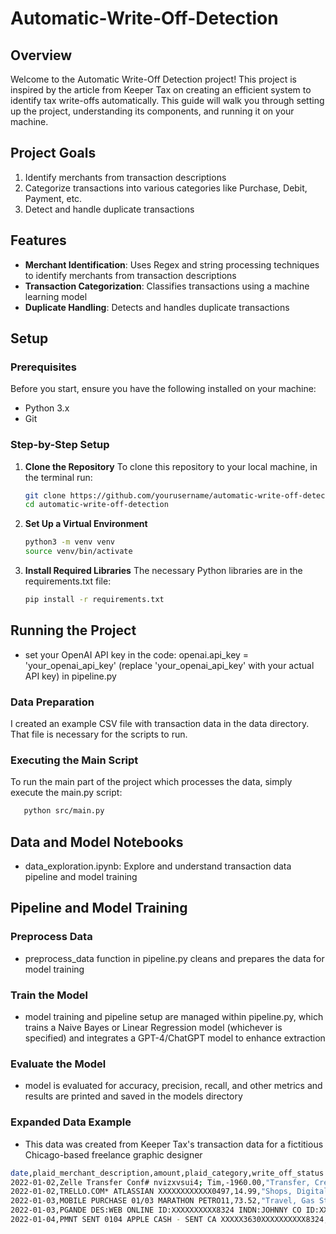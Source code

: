 # Automatic-Write-Off-Detection

## Overview
Welcome to the Automatic Write-Off Detection project! This project is inspired by the article from Keeper Tax on creating an efficient system to identify tax write-offs automatically. This guide will walk you through setting up the project, understanding its components, and running it on your machine.

## Project Goals
1. Identify merchants from transaction descriptions
2. Categorize transactions into various categories like Purchase, Debit, Payment, etc.
3. Detect and handle duplicate transactions

## Features
- **Merchant Identification**: Uses Regex and string processing techniques to identify merchants from transaction descriptions
- **Transaction Categorization**: Classifies transactions using a machine learning model
- **Duplicate Handling**: Detects and handles duplicate transactions

## Setup

### Prerequisites
Before you start, ensure you have the following installed on your machine:
- Python 3.x
- Git

### Step-by-Step Setup
1. **Clone the Repository**
   To clone this repository to your local machine, in the terminal run:
   ```bash
   git clone https://github.com/yourusername/automatic-write-off-detection.git
   cd automatic-write-off-detection
2. **Set Up a Virtual Environment**
    ```bash
    python3 -m venv venv
    source venv/bin/activate
3. **Install Required Libraries**
   The necessary Python libraries are in the requirements.txt file:
   ```bash
   pip install -r requirements.txt

## Running the Project
- set your OpenAI API key in the code: openai.api_key = 'your_openai_api_key' (replace 'your_openai_api_key' with your actual API key) in pipeline.py

### Data Preparation
   I created an example CSV file with transaction data in the data directory. That file is necessary for the scripts to run.
   
### Executing the Main Script
   To run the main part of the project which processes the data, simply execute the main.py script:
   ```bash
      python src/main.py 
   ```
## Data and Model Notebooks
- data_exploration.ipynb: Explore and understand transaction data
pipeline and model training

## Pipeline and Model Training
### Preprocess Data
- preprocess_data function in pipeline.py cleans and prepares the data for model training

### Train the Model
- model training and pipeline setup are managed within pipeline.py, which trains a Naive Bayes or Linear Regression model (whichever is specified) and integrates a GPT-4/ChatGPT model to enhance extraction

### Evaluate the Model
- model is evaluated for accuracy, precision, recall, and other metrics and  results are printed and saved in the models directory

### Expanded Data Example
- This data was created from Keeper Tax's transaction data for a fictitious Chicago-based freelance graphic designer
```bash
date,plaid_merchant_description,amount,plaid_category,write_off_status (basic rules),ground_truth,keeper_merchant_description,keeper_category,write_off_status (keeper first pass),write_off_status (keeper after 1st session)
2022-01-02,Zelle Transfer Conf# nvizxvsui4; Tim,-1960.00,"Transfer, Credit",no,no,Zelle Transfer - Tim,↔️ transfer,no,no
2022-01-02,TRELLO.COM* ATLASSIAN XXXXXXXXXXXX0497,14.99,"Shops, Digital Purchase",needs review,yes,Trello,💻 software,yes,yes
2022-01-03,MOBILE PURCHASE 01/03 MARATHON PETRO11,73.52,"Travel, Gas Stations",no,no,Marathon,⛽ gas fill up,no,no
2022-01-03,PGANDE DES:WEB ONLINE ID:XXXXXXXXXX8324 INDN:JOHNNY CO ID:XXXXX11632 WEB,90.15,Utilities,no,yes,PG&E,🏠 utilities,yes,yes
2022-01-04,PMNT SENT 0104 APPLE CASH - SENT CA XXXXX3630XXXXXXXXXX8324,744.20,"Payment, Credit Card",no,no,Apple Card Payment,↔️ transfer,no,no
